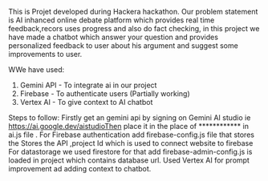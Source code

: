 This is Projet developed during Hackera hackathon. Our problem statement is AI inhanced online debate platform which provides real time feedback,recors uses progress and also do fact checking,
in this project we have made a chatbot which answer your question and provides  personalized feedback to user about his argument and suggest some improvements to user.

WWe have used:
1) Gemini API - To integrate ai in our project
2) Firebase - To authenticate users (Partially working)
3) Vertex AI - To give context to AI chatbot

Steps to follow:
Firstly get an gemini api by signing on Gemini AI studio ie  https://ai.google.dev/aistudioThen place it in the place of ************ in ai.js file . 
For Firebase authentication add firebase-config.js file that stores the Stores the API ,project Id which is used to connect website to firebase 
For datastorage we used firestore for that  add firebase-admin-config.js is loaded in project which contains database url.
Used Vertex AI for prompt improvement ad adding context to chatbot.
